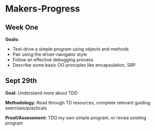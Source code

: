 # Makers-Progress
## Week One
**Goals:**

- Test-drive a simple program using objects and methods
- Pair using the driver-navigator style
- Follow an effective debugging process
- Describe some basic OO principles like encapsulation, SRP

## Sept 29th
**Goal:** Understand more about TDD

**Methodology:** Read through TD resources, complete relevant guiding exercises/practicals

**Proof/Assessment:** TDD my own simple program, or revise existing program
